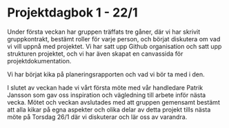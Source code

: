 # Projektdagbok 1 - 22/1

Under första veckan har gruppen träffats tre gåner, där vi har skrivit gruppkontrakt,
bestämt roller för varje person, och börjat diskutera om vad vi vill uppnå med projektet.
Vi har satt upp Github organisation och satt upp strukturen projektet, och vi har även
skapat en canvassida för projektdokumentation.

Vi har börjat kika på planeringsrapporten och vad vi bör ta med i den.

I slutet av veckan hade vi vårt första möte med vår handledare Patrik Jansson som gav
oss inspiration och vägledning till arbete inför nästa vecka. Mötet och veckan avslutades
med att gruppen gemensamt bestämt att alla kikar på egna aspekter och olika delar av
detta projekt tills nästa möte på Torsdag 26/1 där vi diskuterar och lär oss av
varandra.